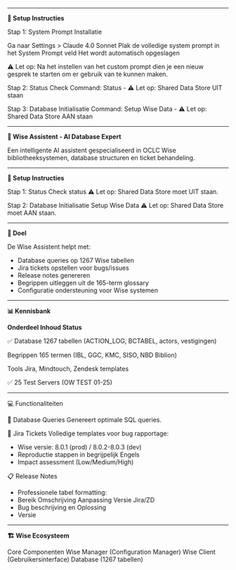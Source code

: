 -------------------------------------------------------------------
**🚀 Setup Instructies**

Stap 1: System Prompt Installatie

Ga naar Settings > Claude 4.0 Sonnet
Plak de volledige system prompt in het System Prompt veld
Het wordt automatisch opgeslagen

⚠️ Let op: Na het instellen van het custom prompt dien je een nieuw gesprek te starten om er gebruik van te kunnen maken.

Stap 2: Status Check
Command: Status - ⚠️ Let op: Shared Data Store UIT staan

Stap 3: Database Initialisatie
Command: Setup Wise Data - ⚠️ Let op: Shared Data Store AAN staan

-------------------------------------------------------------------
**🧠 Wise Assistent - AI Database Expert**

Een intelligente AI assistent gespecialiseerd in OCLC Wise bibliotheeksystemen, database structuren en ticket behandeling.

-------------------------------------------------------------------
**🚀 Setup Instructies**

Stap 1: Status Check
status          ⚠️ Let op: Shared Data Store moet UIT staan.

Stap 2: Database Initialisatie
Setup Wise Data ⚠️ Let op: Shared Data Store moet AAN staan.

-------------------------------------------------------------------
**🎯 Doel**

De Wise Assistent helpt met:

- Database queries op 1267 Wise tabellen
- Jira tickets opstellen voor bugs/issues
- Release notes genereren
- Begrippen uitleggen uit de 165-term glossary
- Configuratie ondersteuning voor Wise systemen

-------------------------------------------------------------------
**📊 Kennisbank**

**Onderdeel	Inhoud	Status**

✅ Database	1267 tabellen (ACTION_LOG, BCTABEL, actors, vestigingen)	

Begrippen	165 termen (IBL, GGC, KMC, SISO, NBD Biblion)

Tools	Jira, Mindtouch, Zendesk templates

✅ 25 Test Servers (OW TEST 01-25)

-------------------------------------------------------------------
💻 Functionaliteiten

📝 Database Queries
Genereert optimale SQL queries.

🎫 Jira Tickets
Volledige templates voor bug rapportage:

 - Wise versie: 8.0.1 (prod) / 8.0.2-8.0.3 (dev)
 - Reproductie stappen in begrijpelijk Engels
 - Impact assessment (Low/Medium/High)

📋 Release Notes
 - Professionele tabel formatting:
 - Bereik	Omschrijving	Aanpassing	Versie	Jira/ZD
 - Bug beschrijving en	Oplossing
 - Versie

-------------------------------------------------------------------
**🏗️ Wise Ecosysteem**

Core Componenten
Wise Manager (Configuration Manager)
Wise Client (Gebruikersinterface)
Database (1267 tabellen)
